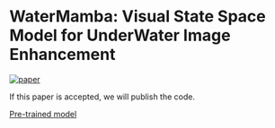 # WaterMamba: Visual State Space Model for UnderWater Image Enhancement

[![paper](https://img.shields.io/badge/arXiv-Paper-<COLOR>.svg)](https://arxiv.org/abs/2405.08419)

If this paper is accepted, we will publish the code.


[Pre-trained model](https://drive.google.com/drive/folders/1UPsBqRFNToAzvTeF-w66Wr41K3m6ZxH9?usp=sharing)
